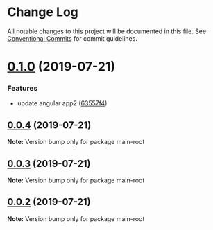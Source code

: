 # Change Log

All notable changes to this project will be documented in this file.
See [Conventional Commits](https://conventionalcommits.org) for commit guidelines.

# [0.1.0](https://github.com/stefan-van-de-vooren-work/discover-lerna/compare/main-root@0.0.4...main-root@0.1.0) (2019-07-21)


### Features

* update angular app2 ([63557f4](https://github.com/stefan-van-de-vooren-work/discover-lerna/commit/63557f4))





## [0.0.4](https://github.com/stefan-van-de-vooren-work/discover-lerna/compare/main-root@0.0.3...main-root@0.0.4) (2019-07-21)

**Note:** Version bump only for package main-root





## [0.0.3](https://github.com/stefan-van-de-vooren-work/discover-lerna/compare/main-root@0.0.2...main-root@0.0.3) (2019-07-21)

**Note:** Version bump only for package main-root





## [0.0.2](https://github.com/stefan-van-de-vooren-work/discover-lerna/compare/main-root@0.0.1...main-root@0.0.2) (2019-07-21)

**Note:** Version bump only for package main-root
